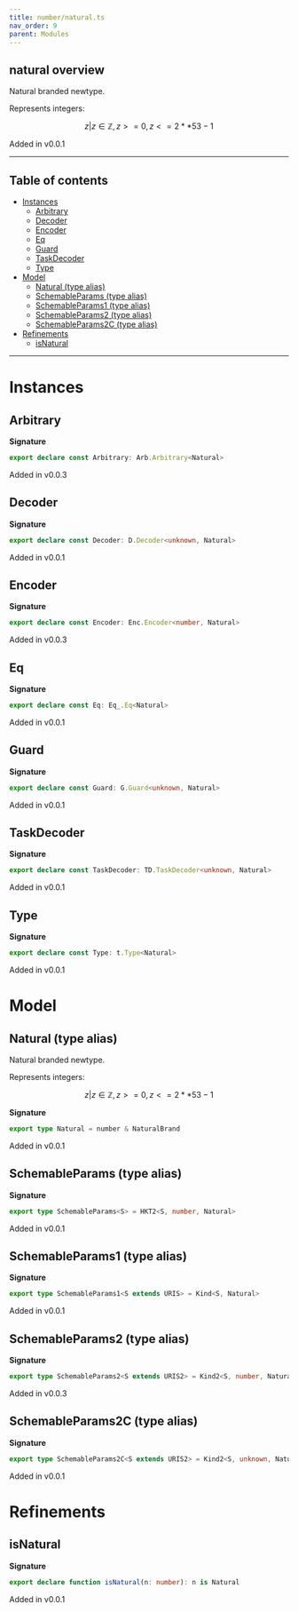 ```yaml
---
title: number/natural.ts
nav_order: 9
parent: Modules
---
```


## natural overview

Natural branded newtype.

Represents integers:

```math
 { z | z ∈ ℤ, z >= 0, z <= 2 ** 53 - 1 }
```

Added in v0.0.1

---

<h2 class="text-delta">Table of contents</h2>

- [Instances](#instances)
  - [Arbitrary](#arbitrary)
  - [Decoder](#decoder)
  - [Encoder](#encoder)
  - [Eq](#eq)
  - [Guard](#guard)
  - [TaskDecoder](#taskdecoder)
  - [Type](#type)
- [Model](#model)
  - [Natural (type alias)](#natural-type-alias)
  - [SchemableParams (type alias)](#schemableparams-type-alias)
  - [SchemableParams1 (type alias)](#schemableparams1-type-alias)
  - [SchemableParams2 (type alias)](#schemableparams2-type-alias)
  - [SchemableParams2C (type alias)](#schemableparams2c-type-alias)
- [Refinements](#refinements)
  - [isNatural](#isnatural)

---

# Instances

## Arbitrary

**Signature**

```ts
export declare const Arbitrary: Arb.Arbitrary<Natural>
```

Added in v0.0.3

## Decoder

**Signature**

```ts
export declare const Decoder: D.Decoder<unknown, Natural>
```

Added in v0.0.1

## Encoder

**Signature**

```ts
export declare const Encoder: Enc.Encoder<number, Natural>
```

Added in v0.0.3

## Eq

**Signature**

```ts
export declare const Eq: Eq_.Eq<Natural>
```

Added in v0.0.1

## Guard

**Signature**

```ts
export declare const Guard: G.Guard<unknown, Natural>
```

Added in v0.0.1

## TaskDecoder

**Signature**

```ts
export declare const TaskDecoder: TD.TaskDecoder<unknown, Natural>
```

Added in v0.0.1

## Type

**Signature**

```ts
export declare const Type: t.Type<Natural>
```

Added in v0.0.1

# Model

## Natural (type alias)

Natural branded newtype.

Represents integers:

```math
 { z | z ∈ ℤ, z >= 0, z <= 2 ** 53 - 1 }
```

**Signature**

```ts
export type Natural = number & NaturalBrand
```

Added in v0.0.1

## SchemableParams (type alias)

**Signature**

```ts
export type SchemableParams<S> = HKT2<S, number, Natural>
```

Added in v0.0.1

## SchemableParams1 (type alias)

**Signature**

```ts
export type SchemableParams1<S extends URIS> = Kind<S, Natural>
```

Added in v0.0.1

## SchemableParams2 (type alias)

**Signature**

```ts
export type SchemableParams2<S extends URIS2> = Kind2<S, number, Natural>
```

Added in v0.0.3

## SchemableParams2C (type alias)

**Signature**

```ts
export type SchemableParams2C<S extends URIS2> = Kind2<S, unknown, Natural>
```

Added in v0.0.1

# Refinements

## isNatural

**Signature**

```ts
export declare function isNatural(n: number): n is Natural
```

Added in v0.0.1
